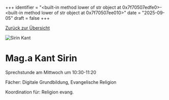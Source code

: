 
+++
identifier = "<built-in method lower of str object at 0x7f70507edfe0>-<built-in method lower of str object at 0x7f70507ee010>"
date = "2025-09-05"
draft = false
+++

 [Zurück zur Übersicht](/schule/lehrpersonal/)

<div class="row">
<div class="column">
<img src="/images/personal/Kant.jpg" alt="Sirin Kant"> 
</div>
<div class="column">

# Mag.a Kant Sirin 

Sprechstunde am Mittwoch um 10:30-11:20

Fächer: Digitale Grundbildung,  Evangelische Religion











Koordination für: Religion evang.



</div>
</div> 

